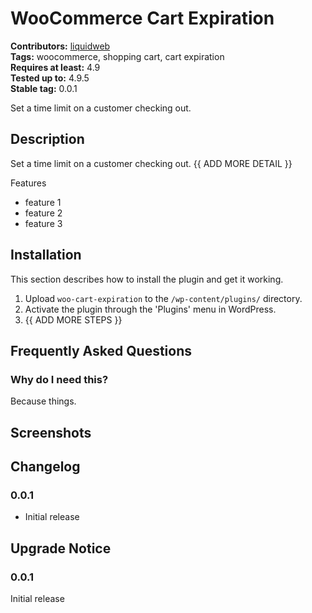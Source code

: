 # WooCommerce Cart Expiration #
**Contributors:** [liquidweb](https://profiles.wordpress.org/liquidweb)  
**Tags:** woocommerce, shopping cart, cart expiration  
**Requires at least:** 4.9  
**Tested up to:** 4.9.5  
**Stable tag:** 0.0.1  

Set a time limit on a customer checking out.

## Description ##

Set a time limit on a customer checking out. {{ ADD MORE DETAIL }}

Features

* feature 1
* feature 2
* feature 3

## Installation ##

This section describes how to install the plugin and get it working.

1. Upload `woo-cart-expiration` to the `/wp-content/plugins/` directory.
1. Activate the plugin through the 'Plugins' menu in WordPress.
1. {{ ADD MORE STEPS }}

## Frequently Asked Questions ##

### Why do I need this? ###

Because things.


## Screenshots ##


## Changelog ##

### 0.0.1 ###
* Initial release


## Upgrade Notice ##

### 0.0.1 ###
Initial release

